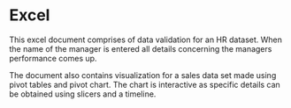 # Excel

This excel document comprises of data validation for an HR dataset.
When the name of the manager is entered all details concerning the managers performance comes up. 

The document also contains visualization for a sales data set made using pivot tables and pivot chart.
The chart is interactive as specific details can be obtained using slicers and a timeline.
